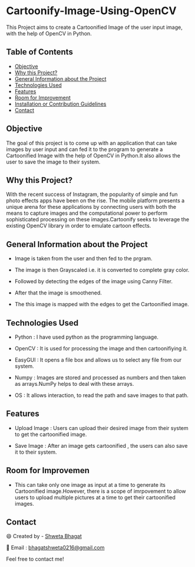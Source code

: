 # Cartoonify-Image-Using-OpenCV
This Project aims to create a Cartoonified Image of the user input image, with the help of OpenCV in Python.

## Table of Contents
* [Objective](#objective)
* [Why this Project?](#why-this-project)
* [General Information about the Project](#general-information-about-the-project)
* [Technologies Used](https://github.com/Shweta2024/cars-engage-2022/blob/main/requirements.txt)
* [Features](#features)
* [Room for Improvement](#room-for-improvement)
* [Installation or Contribution Guidelines](https://github.com/Shweta2024/Cartoonify-Image-Using-OpenCV/blob/main/Installation%20or%20Contribution%20Guidelines.md)
* [Contact](#contact)


## Objective
The goal of this project is to come up with an application that can take images by user input and can fed it to the program to generate a Cartoonified Image with the help of OpenCV in Python.It also allows the user to save the image to their system.



## Why this Project?

With the recent success of Instagram, the popularity of simple and fun photo effects apps have been on the rise. The mobile platform presents a unique arena for these
applications by connecting users with both the means to capture images and the computational power to perform sophisticated processing on these images.Cartoonify seeks to leverage the existing OpenCV library in order to emulate cartoon effects.


## General Information about the Project

- Image is taken from the user and then fed to the prgram.

- The image is then Grayscaled i.e. it is converted to complete gray color.

- Followed by detecting the edges of the image using Canny Filter.

- After that the image is smoothened.

- The this image is mapped with the edges to get the Cartoonified image.


## Technologies Used

- Python : I have used python as the programming language.

- OpenCV : It is used for processing the image and then cartoonifiying it.

- EasyGUI : It opens a file box and allows us to select any file from our system.

- Numpy : Images are stored and processed as numbers and then taken as arrays.NumPy helps to deal with these arrays.

- OS : It allows interaction, to read the path and save images to that path.


## Features

- Upload Image : Users can upload their desired image from their system to get the cartoonified image.

- Save Image : After an image gets cartoonified , the users can also save it to their system.


## Room for Improvemen

- This can take only one image as input at a time to generate its Cartoonified image.However, there is a scope of imrpovement to allow users to upload multiple pictures at a time to get their cartoonified images.


## Contact

😄 Created by - [Shweta Bhagat](https://www.linkedin.com/in/shweta-bhagat-5a3969200/)

📧 Email : bhagatshweta0216@gmail.com

Feel free to contact me!
